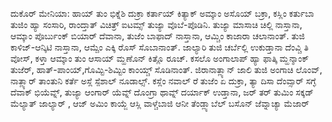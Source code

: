 ದುಕೊರ್ ಮೇನಿಯಾ:
ಹಾಯ್ ತುಂ ಭಿಕ್ನೆಶಿ ದುಕ್ರಾ
ಕರ್ತಾಯ್ ಕಿತ್ಯಾಕ್ ಅಮ್ಕಾಂ ಅಸೊಯ್ ಬಕ್ರಾ,
ಕಸ್ಲಿಂ ಕರ್ತುಬಾ ತುಜಿಂ ಹ್ಯಾ ಸಂಸಾರಿ,
ರಾಂದ್ತಾತ್ ವಿಚಿತ್ರ್ ಐಟಮ್ಸ್ ತುಜ್ಯಾ ವೊಬೆ-ಪೊಡಿನಿ.
ತುಜ್ಯಾ ಮಾಸಾಚಿ ಚಿಲ್ಲಿ ನಾಸ್ತಾನಾ,
ಆಮ್ಕಾಂ ಪೊರ್ಬುಂಕ್ ಬಿಯಾರ್ ದೆವಾನಾ,
ತುಜೆಂ ಬಾಫಾದ್ ನಾಸ್ತಾನಾ,
ಆಮ್ಚಿಂ ಕಾಜಾರಾ ಚಲಾನಾಂತ್.
ತುಜಿ ಕಾಳಿಜ್-ಆನ್ಕಿಟಿ ನಾಸ್ತಾನಾ, 
ಆಮ್ಚೆಂ ಎಕ್ಕಿ ರೊಸ್ ಸೊಬಾನಾಂತ್.
ಜಾಲ್ಯಾರಿ ತುಜಿ ಚರ್ಬೆಲ್ಲಿ ಉಕುಡ್ತಾನಾ ದೆಂವ್ಚಿ ತಿ ವೋಸ್,
ಕಳ್ತಾ ಆಮ್ಕಾಂ ತುಂ ಆಸಾಯ್ ಮ್ಹಣೊನ್ ಕಿತ್ಲೊ ರೂಚ್.
ಕಸಲೊ ಅಂಗಾಲಾಪ್ ಹ್ಯಾ ಫಾತ್ಕಿ ಮ್ಹನ್ಶಾಂಕ್ ತುಜೆರ್,
ಹಾತ್-ಪಾಂಯ್,ಗೊಮ್ಟಿ-ಶಿಮ್ಟಿಂ ಕಾಂಯ್ಚ್ ಸೊಡಿನಾಂತ್.
ಜಿರಾನಾತ್ಲ್ಯಾನ್ ಜಾಲಿ ತುಜಿ ಅಂಗಾಚಿ ಲೊಂವ್,
ನಾತ್ಲ್ಯಾರ್ ತಾಂತುನಿ ಕರ್ತೆ ಅಸ್ಲೆ ಸ್ಪೆಶಾಲ್ ನೂಡಾಲ್ಸ್.
ಕಸ್ಲೆಂ ನವಾಲ್ ರೆ ತುಜೆಂ ಏ ದುಕ್ರಾ,
ತ್ಯಾ ದಿಸಾ ದೆಂವ್ಸಾರ್ ಸಗ್ಳೆ ದೆವಾಕ್ ಭಿಯೆವ್ನ್,
ತುಜ್ಯಾ ಆಂಗಾರ್ ಯೆವ್ನ್ ದೊಂಗ್ರಾ ಥಾವ್ನ್ ದರ್ಯಾಕ್ ಉಡ್ತಾನಾ,
ಜರ್ ತರ್ ತುಮಿಂ ಸಕ್ಕಡ್ ಮೆಲ್ಯಾತ್ ಜಾಲ್ಯಾರ್ ,
ಆಜ್ 
ಅಮಿಂ ಕಾಯ್ಜೆ ಆಸ್ಲಿ ವಾಳ್ಚೆಬಾಜಿ ಆನೀ ತೆಂಡ್ಲ್ಯಾಬೆಲ್ ಬಸೊನ್ ಜೆವ್ನಾಚ್ಯಾ ಮೆಜಾರ್